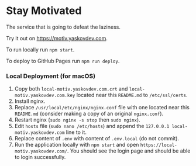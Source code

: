 # Stay Motivated

The service that is going to defeat the laziness.

Try it out on https://motiv.yaskovdev.com.

To run locally run `npm start`.

To deploy to GitHub Pages run `npm run deploy`.


### Local Deployment (for macOS)

1. Copy both `local-motiv.yaskovdev.com.crt` and `local-motiv.yaskovdev.com.key` located near this `README.md` to `/etc/ssl/certs`.
2. Install nginx.
3. Replace `/usr/local/etc/nginx/nginx.conf` file with one located near this `README.md` (consider making a copy of an original `nginx.conf`).
4. Restart nginx (`sudo nginx -s stop` then `sudo nginx`).
5. Edit `hosts` file (`sudo nano /etc/hosts`) and append the `127.0.0.1 local-motiv.yaskovdev.com` line to it.
6. Replace content of `.env` with content of `.env.local` (do not commit).
7. Run the application locally with `npm start` and open `https://local-motiv.yaskovdev.com/`. You should see the login page and should be able to login successfully.